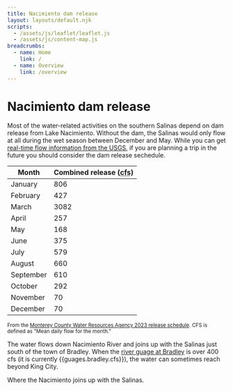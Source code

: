 ```yaml
---
title: Nacimiento dam release
layout: layouts/default.njk
scripts:
  - /assets/js/leaflet/leaflet.js
  - /assets/js/content-map.js
breadcrumbs:
  - name: Home
    link: /
  - name: Overview
    link: /overview
---
```


# Nacimiento dam release

Most of the water-related activities on the southern Salinas depend on dam release from Lake Nacimiento. Without the dam, the Salinas would only flow at all during the wet season between December and May. While you can get [real-time flow information from the USGS](https://waterdata.usgs.gov/nwis/uv?site_no=11150500), if you are planning a trip in the future you should consider the dam release sechedule.

| Month     | Combined release (<abbr title="Cubic-feet per second">cfs</abbr>) |
| --------- | ----------------------------------------------------------------- |
| January   | 806                                                               |
| February  | 427                                                               |
| March     | 3082                                                              |
| April     | 257                                                               |
| May       | 168                                                               |
| June      | 375                                                               |
| July      | 579                                                               |
| August    | 660                                                               |
| September | 610                                                               |
| October   | 292                                                               |
| November  | 70                                                                |
| December  | 70                                                                |

<small>From the [Monterey County Water Resources Agency 2023 release schedule](https://www.co.monterey.ca.us/home/showpublisheddocument/121560/638174902801170000). CFS is defined as "Mean daily flow for the month."</small>

The water flows down Nacimiento River and joins up with the Salinas just south of the town of Bradley. When the [river guage at Bradley](https://waterdata.usgs.gov/nwis/uv?site_no=11150500) is over 400 cfs (it is currently {{guages.bradley.cfs}}), the water can sometimes reach beyond King City.

<div class="map medium bordered">
  <div id="map" data-lat="35.832921" data-lon="-120.756226" data-zoom="11"></div>
  <p class="note">Where the Nacimiento joins up with the Salinas.</p>
</div>
